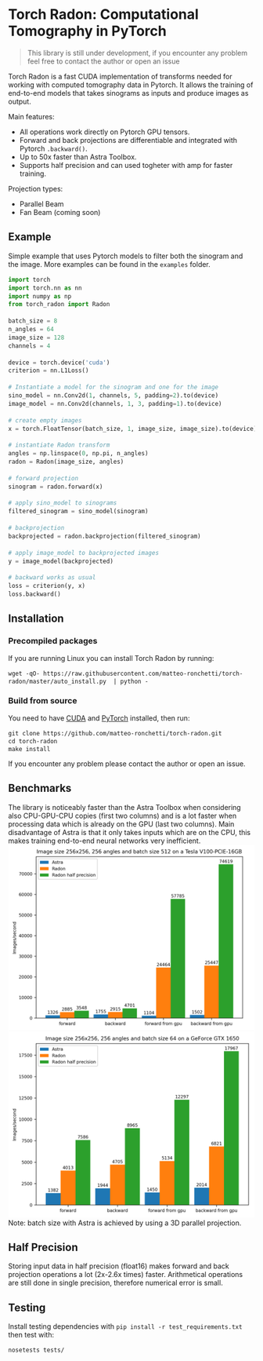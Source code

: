# Torch Radon: Computational Tomography in PyTorch
> This library is still under development, if you encounter any problem feel free to contact the author or open an issue

Torch Radon is a fast CUDA implementation of transforms needed for
working with computed tomography data in Pytorch. It allows the training of end-to-end models that takes sinograms as inputs and produce images as output.

Main features:
 - All operations work directly on Pytorch GPU tensors.
 - Forward and back projections are differentiable and integrated with Pytorch `.backward()`.
 - Up to 50x faster than Astra Toolbox.
 - Supports half precision and can used togheter with amp for faster training.
 
Projection types:
 - Parallel Beam
 - Fan Beam (coming soon)
 
## Example
Simple example that uses Pytorch models to filter both the sinogram and the image.
More examples can be found in the `examples` folder.
```python
import torch
import torch.nn as nn
import numpy as np
from torch_radon import Radon

batch_size = 8
n_angles = 64
image_size = 128
channels = 4

device = torch.device('cuda')
criterion = nn.L1Loss()

# Instantiate a model for the sinogram and one for the image
sino_model = nn.Conv2d(1, channels, 5, padding=2).to(device)
image_model = nn.Conv2d(channels, 1, 3, padding=1).to(device)

# create empty images
x = torch.FloatTensor(batch_size, 1, image_size, image_size).to(device)

# instantiate Radon transform
angles = np.linspace(0, np.pi, n_angles)
radon = Radon(image_size, angles)

# forward projection
sinogram = radon.forward(x)

# apply sino_model to sinograms
filtered_sinogram = sino_model(sinogram)

# backprojection
backprojected = radon.backprojection(filtered_sinogram)

# apply image_model to backprojected images
y = image_model(backprojected)

# backward works as usual
loss = criterion(y, x)
loss.backward()
```

## Installation
### Precompiled packages
If you are running Linux you can install Torch Radon by running:
```shell script
wget -qO- https://raw.githubusercontent.com/matteo-ronchetti/torch-radon/master/auto_install.py  | python -
```

### Build from source
You need to have [CUDA](https://developer.nvidia.com/cuda-toolkit) and [PyTorch](https://pytorch.org/get-started/locally/) installed, then run:
```shell script
git clone https://github.com/matteo-ronchetti/torch-radon.git
cd torch-radon
make install
```
If you encounter any problem please contact the author or open an issue.

## Benchmarks
The library is noticeably faster than the Astra Toolbox when considering also CPU-GPU-CPU copies (first two columns) and is a lot faster when processing data which is already on the GPU (last two columns). Main disadvantage of Astra is that it only takes inputs which are on the CPU, this makes training end-to-end neural networks very inefficient.
![V100 Benchmark](pictures/V100.png?raw=true)
![GTX1650 Benchmark](pictures/gtx1650.png?raw=true)
Note: batch size with Astra is achieved by using a 3D parallel projection.

## Half Precision
Storing input data in half precision (float16) makes forward and back projection operations a lot (2x-2.6x times) faster.
Arithmetical operations are still done in single precision, therefore numerical error is small.

## Testing
Install testing dependencies with `pip install -r test_requirements.txt`
then test with:
```shell script
nosetests tests/
```
